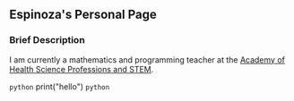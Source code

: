 ## Espinoza's Personal Page

### Brief Description

I am currently a mathematics and programming teacher at the [Academy of Health Science Professions and STEM](https://ahsp.lajoyaisd.com/).

```python```
print("hello")
```python```
